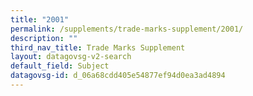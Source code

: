 ```yaml
---
title: "2001"
permalink: /supplements/trade-marks-supplement/2001/
description: ""
third_nav_title: Trade Marks Supplement
layout: datagovsg-v2-search
default_field: Subject
datagovsg-id: d_06a68cdd405e54877ef94d0ea3ad4894
---
```

